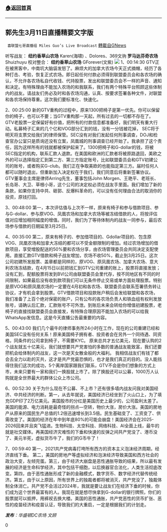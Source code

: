 ###  [:house:返回首頁](https://github.com/ourhimalayas/txt)
---

## 郭先生3月11日直播精要文字版
` 喜联盟七哥直播组 Miles Guo’s Live Broadcast` [轉載自GNews](https://gnews.org/zh-hans/968764/)

听写战友：
**纽约香草山农场** Karen(海啸) 、Dolores、369文驹
**罗马达芬奇农场** Shuizhuyu
校对整合：
**纽约香草山农场** GForever(文紫)
![]()![](https://gnews.org/wp-content/uploads/2021/03/0311.jpg)
1、00:14:30 GTV正在被黑客中，中南坑大脑袋发怒了。麻烦大的加拿大农场今天正式摘帽，经历了各种打击、考验，恢复正式农场。即日起任何付款必须得到联盟委员会和各农场的确认，不允许各农场私自代收钱、代持股票，发出和联盟委员会不一样的声音、通知和决定。有特殊理由不能加入农场的和我联系，我们有两个特殊平台照顾这些体制内的战友。请战友们务必及时和各农场沟通，认真、按要求签署各种文件，对联盟和各农场保持尊重。这次我们要标准化、快速化。

2、00:25:00 新的GTV重构的过程中，原来1300把椅子是第一优先。你可以保留你的椅子，也可以不要；当GTV重构那一天起，所有过去的一切都不存在了。GTV老股票一定保留好有价值，把所有的付款信息都准备好，我们明天有重大行动。私募椅子汇来的几个亿和VOG部分汇到的钱，没有一分钱被花掉， SEC将于明天将支票交给我们的律师保管。SEC没有对我们发起任何刑事调查，DOJ和检查官办公室只是质询还没有立案，凤凰城的刑事调查已经开始了。我承担了这个责任，因为这样所有的钱就都被保护起来了。1300把椅子和G-dollar的钱，将被SEC指定的机构，联系汇款人退款。在美国和欧洲的汇款者将被原路退回，美欧之外的可以选择指定汇到第二方、第三方指定账号，比如联盟委员会和GTV初建公司的账号，或者购买G-club。我们正在争取美欧的也能指定第三方。届时任何人都可以随时退出，但重新加入决定权在于我们，我们同意后将重新签署协议。GTV董事会主席是律师Arring先生，董事包括John Morgen、王艳平、老班长、长岛哥、大卫、草根小哥，这个公司的决定权必须在战友手里面。我们增加了新的条款，如果你支持中共、砸郭、反爆料革命的，可以没有任何理由合法的取消你的投资，原钱打回。

3、00:48:00 第一，本次评估值与上次不一样，原来有椅子和参与借款项目、参与G-dollar、参与原VOG、凤凰农场和加拿大农场等被冻结借款的人，将按评估值对应增加相同幅度的增值。同时，我们为了等待体制内的战友一同参与，最后农场参与借款的日期延至3月25日。

4、00:35:00 第二，原来有椅子的、参加借项目的、Gdollar项目的、包含原VOG、凤凰农场和加拿大冻结的都可以不受金额限制的增加。经过农场增加的借款项目，享受增股配送的50%要和农场分享，由农场管理委员会共同决定支配使用。直接汇款GTV借款和椅子战友增加，农场不收50%，截止到3月25日。这次公司初建所发股票、盖章都是同样的，原VOG、原凤凰农场、加拿大农场、意大利农场冻结款，在4月15日以前把钱汇到GTV公司重建的账上，股票将直接发放；没有汇到，配额股票将发到BVI公司由联盟委员会里代存，按不同地区有不同的时间限制，如果最后没有收到款项我们可以无条件停止交易或单方面处理股票。特别是原VOG和原凤凰农场的一定要在4月初和各农场、联盟委员会联系签署债务转让协议，才有机会拿到股票。GTV借款项目和投款账户稍后会发给联盟和各农场，我们准备了上百个绝对保密的账户，只有公布的各农场负责人和铁血组有权利发放账号，请确认后汇款，汇款账号不可外泄。到账后未来会转给你增值初建股票，老椅子的直接找联盟委员会直接发，有特殊合理原因不能加入农场的可以给我WhatsApp发信息。这是今天直播公告最重要的内容。

5、00:43:00 我们几个最牛的律师事务所24小时在工作，现在的公司重建已经和美国SEC没有任何关系！原来美国椅子拥有者、投资者会在另外一个同待遇、同资格，同条件的公司拿到椅子，不需要KYC。 原来总共才五亿美元，现在要认购的2个战友就五十亿美元，我们就想要共产党害怕的多数的普通战友能致富，我们还要把机会给体制内的战友，这一次是天女散金般的大福利。 我相信战友们有钱了都会去全力以赴的灭共，这才是共产党最恐惧的，也才是我们真正的目的。没人能挡得住我们这次的成功，5个离岸国家跟我们联系，GTV不会是你们想象的方式上市，未来只要有一家和我们一换股就上市了。除了换股还可以公募，1000万人认购就是全世界最大的群体公众上市公司。

6、00:52:30 关于为什么现在不公募、不上市？还有很多墙内战友问我对美国经济、中共经济的判断。第一，从去年就说，美国经济已经坐到了火山口上，为了填充GDP印了2万亿美元。美国股市的分红是美国历史上最少的，公司盈利太差了。美国的能源、电力消耗是最奇怪的拐点—空转，物价大涨，房价大涨。美国的房地产从原来的国民生产总值的1.2倍迅速增长到3.5倍。民生基础变了、工资变了、供需改变了。美国的经济在年中到年底80%的可能会崩盘！美国经济会在2025-2026回来并且突飞猛进。生物科技、太空科技、网络科技、AI全面上线，最牛的就是社交媒体。再美国经济灾难性的下垂和快速的反弹之间共产党没了、港币没了、美元半死，虚拟货币牛了，我们的G币牛了！

7、00:59:40 第一，2021共产党病毒打垮所有西方的资本主义泡沫经济周期，经济直线下垂。 第二，美国的房地产等虚拟经济和泡沫经济导致美国和西方社会的政治大变，左倾完蛋。第三，由于经济大崩盘是恶性通胀导致的结果，所以最有发展的经济是生命科学经济，其中包括干细胞，以后换器官合法化，人类生活彻底改变。第四，由于恶性通胀形成了新的金融模式，数字货币、数字经济代替传统经济。第五，由于以上原因，所有世界上的独裁者都将被消灭，共产党没了，独裁体制全体消亡。共产党不会活过2024年，我就是要让战友们在经济下垂的时候，你们成为这个世界最富有的人。我现在就是想尽快拿到G-dollar的银行牌照，你们的股票就可以抵押，用裤衩去换大楼。美国的恶性通胀，共产党恶性的货币扩张、恶性的疫苗经济和疫苗认证，导致我们的大重启，一定是根据我们的计划走。

***发布**：华盛顿DC农场 文顾*

0
